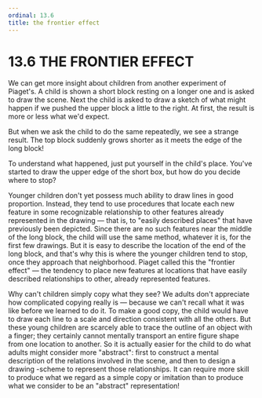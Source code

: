 ```yaml
---
ordinal: 13.6
title: the frontier effect
---
```


# 13.6 THE FRONTIER EFFECT

We can get more insight about children from another experiment of Piaget's. A child is shown a short block resting on a longer one and is asked to draw the scene. Next the child is asked to draw a sketch of what might happen if we pushed the upper block a little to the right. At first, the result is more or less what we'd expect.

But when we ask the child to do the same repeatedly, we see a strange result. The top block suddenly grows shorter as it meets the edge of the long block!

To understand what happened, just put yourself in the child's place. You've started to draw the upper edge of the short box, but how do you decide where to stop?

Younger children don't yet possess much ability to draw lines in good proportion. Instead, they tend to use procedures that locate each new feature in some recognizable relationship to other features already represented in the drawing &mdash; that is, to "easily described places" that have previously been depicted. Since there are no such features near the middle of the long block, the child will use the same method, whatever it is, for the first few drawings. But it is easy to describe the location of the end of the long block, and that's why this is where the younger children tend to stop, once they approach that neighborhood. Piaget called this the "frontier effect" &mdash; the tendency to place new features at locations that have easily described relationships to other, already represented features.

Why can't children simply copy what they see? We adults don't appreciate how complicated copying really is &mdash; because we can't recall what it was like before we learned to do it. To make a good copy, the child would have to draw each line to a scale and direction consistent with all the others. But these young children are scarcely able to trace the outline of an object with a finger; they certainly cannot mentally transport an entire figure shape from one location to another. So it is actually easier for the child to do what adults might consider more "abstract": first to construct a mental description of the relations involved in the scene, and then to design a drawing -scheme to represent those relationships. It can require more skill to produce what we regard as a simple copy or imitation than to produce what we consider to be an "abstract" representation!
